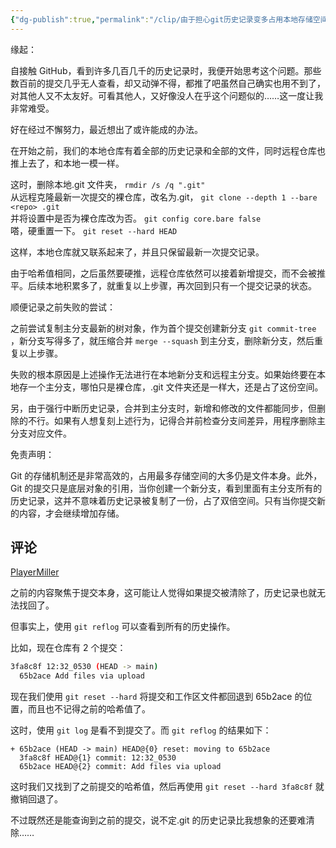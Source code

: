 ```yaml
---
{"dg-publish":true,"permalink":"/clip/由于担心git历史记录变多占用本地存储空间所做的努力探索/","title":"由于担心历史记录变多占用本地存储空间所做的努力探索 - 每日闲聊","created":"2025-06-16T14:31:17.208+08:00"}
---
```


缘起：

自接触 GitHub，看到许多几百几千的历史记录时，我便开始思考这个问题。那些数百前的提交几乎无人查看，却又动弹不得，都推了吧虽然自己确实也用不到了，对其他人又不太友好。可看其他人，又好像没人在乎这个问题似的……这一度让我非常难受。

好在经过不懈努力，最近想出了或许能成的办法。

在开始之前，我们的本地仓库有着全部的历史记录和全部的文件，同时远程仓库也推上去了，和本地一模一样。

这时，删除本地.git 文件夹， `rmdir /s /q ".git"`  
从远程克隆最新一次提交的裸仓库，改名为.git， `git clone --depth 1 --bare <repo> .git`  
并将设置中是否为裸仓库改为否。 `git config core.bare false`  
嗒，硬重置一下。 `git reset --hard HEAD`

这样，本地仓库就又联系起来了，并且只保留最新一次提交记录。

由于哈希值相同，之后虽然要硬推，远程仓库依然可以接着新增提交，而不会被推平。后续本地积累多了，就重复以上步骤，再次回到只有一个提交记录的状态。

顺便记录之前失败的尝试：

之前尝试复制主分支最新的树对象，作为首个提交创建新分支 `git commit-tree` ，新分支写得多了，就压缩合并 `merge --squash` 到主分支，删除新分支，然后重复以上步骤。

失败的根本原因是上述操作无法进行在本地新分支和远程主分支。如果始终要在本地存一个主分支，哪怕只是裸仓库，.git 文件夹还是一样大，还是占了这份空间。

另，由于强行中断历史记录，合并到主分支时，新增和修改的文件都能同步，但删除的不行。如果有人想复刻上述行为，记得合并前检查分支间差异，用程序删除主分支对应文件。

免责声明：

Git 的存储机制还是非常高效的，占用最多存储空间的大多仍是文件本身。此外，Git 的提交只是底层对象的引用，当你创建一个新分支，看到里面有主分支所有的历史记录，这并不意味着历史记录被复制了一份，占了双倍空间。只有当你提交新的内容，才会继续增加存储。

## 评论

[PlayerMiller](https://forum-zh.obsidian.md/u/PlayerMiller)

之前的内容聚焦于提交本身，这可能让人觉得如果提交被清除了，历史记录也就无法找回了。

但事实上，使用 `git reflog` 可以查看到所有的历史操作。

比如，现在仓库有 2 个提交：

```bash
3fa8c8f 12:32_0530 (HEAD -> main)
  65b2ace Add files via upload
```

现在我们使用 `git reset --hard` 将提交和工作区文件都回退到 65b2ace 的位置，而且也不记得之前的哈希值了。

这时，使用 `git log` 是看不到提交了。而 `git reflog` 的结果如下：

```
+ 65b2ace (HEAD -> main) HEAD@{0} reset: moving to 65b2ace
  3fa8c8f HEAD@{1} commit: 12:32_0530
  65b2ace HEAD@{2} commit: Add files via upload
```

这时我们又找到了之前提交的哈希值，然后再使用 `git reset --hard 3fa8c8f` 就撤销回退了。

不过既然还是能查询到之前的提交，说不定.git 的历史记录比我想象的还要难清除……

 
